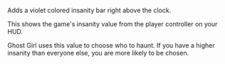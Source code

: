 Adds a violet colored insanity bar right above the clock.

This shows the game's insanity value from the player controller on your HUD.

Ghost Girl uses this value to choose who to haunt.
If you have a higher insanity than everyone else, you are more likely to be chosen.